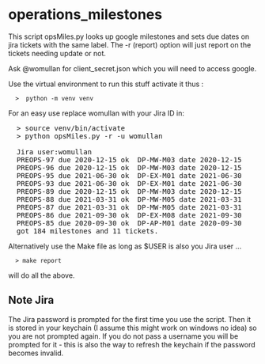 # operations_milestones

This script opsMiles.py looks up google milestones and sets due dates on jira tickets with the same label.
The -r (report) option will just report on the tickets needing update or not. 

Ask @womullan for client_secret.json which you will need to access google. 

Use the virtual environment to run this stuff activate it thus :

      >  python -m venv venv 

For an easy use replace womullan with your Jira ID in:
<pre>
  > source venv/bin/activate 
  > python opsMiles.py -r -u womullan 

  Jira user:womullan
  PREOPS-97 due 2020-12-15 ok  DP-MW-M03 date 2020-12-15
  PREOPS-96 due 2020-12-15 ok  DP-MW-M03 date 2020-12-15
  PREOPS-95 due 2021-06-30 ok  DP-EX-M01 date 2021-06-30
  PREOPS-93 due 2021-06-30 ok  DP-EX-M01 date 2021-06-30
  PREOPS-89 due 2020-12-15 ok  DP-MW-M03 date 2020-12-15
  PREOPS-88 due 2021-03-31 ok  DP-MW-M05 date 2021-03-31
  PREOPS-87 due 2021-03-31 ok  DP-MW-M05 date 2021-03-31
  PREOPS-86 due 2021-09-30 ok  DP-EX-M08 date 2021-09-30
  PREOPS-85 due 2020-09-30 ok  DP-AP-M01 date 2020-09-30
  got 184 milestones and 11 tickets.
</pre>


Alternatively use the Make file as long as $USER is also you Jira user ... 

      > make report 

will do all the above.

## Note Jira
The Jira password is prompted for the first time you use the script. Then it is stored in your
keychain (I assume this might work on windows no idea) so you are not prompted again. 
If you do not pass a username you will be prompted for it - this is also the way to refresh the 
keychain if the password becomes invalid. 
